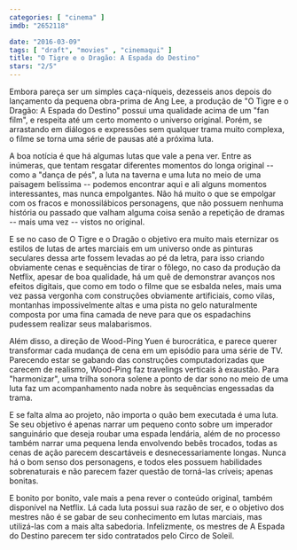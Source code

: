 ```yaml
---
categories: [ "cinema" ]
imdb: "2652118"

date: "2016-03-09"
tags: [ "draft", "movies" , "cinemaqui" ]
title: "O Tigre e o Dragão: A Espada do Destino"
stars: "2/5"
---
```

Embora pareça ser um simples caça-níqueis, dezesseis anos depois do lançamento da pequena obra-prima de Ang Lee, a produção de "O Tigre e o Dragão: A Espada do Destino" possui uma qualidade acima de um "fan film", e respeita até um certo momento o universo original. Porém, se arrastando em diálogos e expressões sem qualquer trama muito complexa, o filme se torna uma série de pausas até a próxima luta.

A boa notícia é que há algumas lutas que vale a pena ver. Entre as inúmeras, que tentam resgatar diferentes momentos do longa original -- como a "dança de pés", a luta na taverna e uma luta no meio de uma paisagem belíssima -- podemos encontrar aqui e ali alguns momentos interessantes, mas nunca empolgantes. Não há muito o que se empolgar com os fracos e monossilábicos personagens, que não possuem nenhuma história ou passado que valham alguma coisa senão a repetição de dramas -- mais uma vez -- vistos no original.

E se no caso de O Tigre e o Dragão o objetivo era muito mais eternizar os estilos de lutas de artes marciais em um universo onde as pinturas seculares dessa arte fossem levadas ao pé da letra, para isso criando obviamente cenas e sequências de tirar o fôlego, no caso da produção da Netflix, apesar de boa qualidade, há um quê de demonstrar avanços nos efeitos digitais, que como em todo o filme que se esbalda neles, mais uma vez passa vergonha com construções obviamente artificiais, como vilas, montanhas impossivelmente altas e uma pista no gelo naturalmente composta por uma fina camada de neve para que os espadachins pudessem realizar seus malabarismos.

Além disso, a direção de Wood-Ping Yuen é burocrática, e parece querer transformar cada mudança de cena em um episódio para uma série de TV. Parecendo estar se gabando das construções computadorizadas que carecem de realismo, Wood-Ping faz travelings verticais à exaustão. Para "harmonizar", uma trilha sonora solene a ponto de dar sono no meio de uma luta faz um acompanhamento nada nobre às sequências engessadas da trama.

E se falta alma ao projeto, não importa o quão bem executada é uma luta. Se seu objetivo é apenas narrar um pequeno conto sobre um imperador sanguinário que deseja roubar uma espada lendária, além de no processo também narrar uma pequena lenda envolvendo bebês trocados, todas as cenas de ação parecem descartáveis e desnecessariamente longas. Nunca há o bom senso dos personagens, e todos eles possuem habilidades sobrenaturais e não parecem fazer questão de torná-las críveis; apenas bonitas.

E bonito por bonito, vale mais a pena rever o conteúdo original, também disponível na Netflix. Lá cada luta possui sua razão de ser, e o objetivo dos mestres não é se gabar de seu conhecimento em lutas marciais, mas utilizá-las com a mais alta sabedoria. Infelizmente, os mestres de A Espada do Destino parecem ter sido contratados pelo Circo de Soleil.
